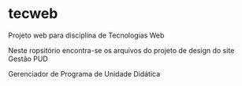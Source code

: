 # tecweb
Projeto web para disciplina de Tecnologias Web

Neste ropsitório encontra-se os arquivos do projeto de design do site Gestão PUD

Gerenciador de Programa de Unidade Didática

